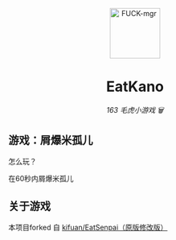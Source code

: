 <p align="center">
 <img src="https://test.nie.163.com/test_cdn/tom/pc/zt/20200428165812/img/roles/rat23_94c9ab1.png" width="100" height="100" alt="FUCK-mgr">
</p>
<div align="center">

# EatKano

_163 毛虎小游戏 🗑️_

</div>

## 游戏：屑爆米孤儿
怎么玩？

在60秒内屑爆米孤儿

## 关于游戏
本项目forked 自 [kifuan/EatSenpai（原版修改版）](https://github.com/kifuan/EatSenpai)



